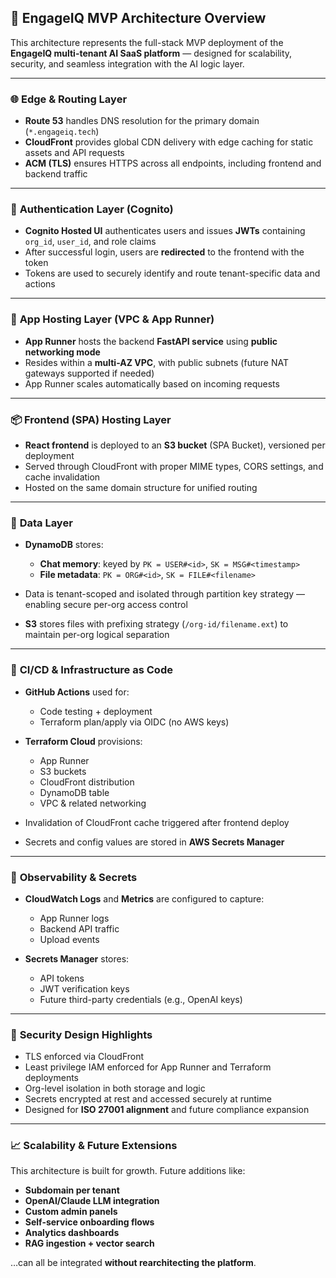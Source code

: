 ## 🧠 **EngageIQ MVP Architecture Overview**

This architecture represents the full-stack MVP deployment of the **EngageIQ multi-tenant AI SaaS platform** — designed for scalability, security, and seamless integration with the AI logic layer.

---

### 🌐 **Edge & Routing Layer**

* **Route 53** handles DNS resolution for the primary domain (`*.engageiq.tech`)
* **CloudFront** provides global CDN delivery with edge caching for static assets and API requests
* **ACM (TLS)** ensures HTTPS across all endpoints, including frontend and backend traffic

---

### 🔐 **Authentication Layer (Cognito)**

* **Cognito Hosted UI** authenticates users and issues **JWTs** containing `org_id`, `user_id`, and role claims
* After successful login, users are **redirected** to the frontend with the token
* Tokens are used to securely identify and route tenant-specific data and actions

---

### 🧱 **App Hosting Layer (VPC & App Runner)**

* **App Runner** hosts the backend **FastAPI service** using **public networking mode**
* Resides within a **multi-AZ VPC**, with public subnets (future NAT gateways supported if needed)
* App Runner scales automatically based on incoming requests

---

### 📦 **Frontend (SPA) Hosting Layer**

* **React frontend** is deployed to an **S3 bucket** (SPA Bucket), versioned per deployment
* Served through CloudFront with proper MIME types, CORS settings, and cache invalidation
* Hosted on the same domain structure for unified routing

---

### 🧬 **Data Layer**

* **DynamoDB** stores:

  * **Chat memory**: keyed by `PK = USER#<id>`, `SK = MSG#<timestamp>`
  * **File metadata**: `PK = ORG#<id>`, `SK = FILE#<filename>`
* Data is tenant-scoped and isolated through partition key strategy — enabling secure per-org access control
* **S3** stores files with prefixing strategy (`/org-id/filename.ext`) to maintain per-org logical separation

---

### 🔁 **CI/CD & Infrastructure as Code**

* **GitHub Actions** used for:

  * Code testing + deployment
  * Terraform plan/apply via OIDC (no AWS keys)

* **Terraform Cloud** provisions:

  * App Runner
  * S3 buckets
  * CloudFront distribution
  * DynamoDB table
  * VPC & related networking

* Invalidation of CloudFront cache triggered after frontend deploy

* Secrets and config values are stored in **AWS Secrets Manager**

---

### 🧪 **Observability & Secrets**

* **CloudWatch Logs** and **Metrics** are configured to capture:

  * App Runner logs
  * Backend API traffic
  * Upload events
* **Secrets Manager** stores:

  * API tokens
  * JWT verification keys
  * Future third-party credentials (e.g., OpenAI keys)

---

### 🔐 **Security Design Highlights**

* TLS enforced via CloudFront
* Least privilege IAM enforced for App Runner and Terraform deployments
* Org-level isolation in both storage and logic
* Secrets encrypted at rest and accessed securely at runtime
* Designed for **ISO 27001 alignment** and future compliance expansion

---

### 📈 **Scalability & Future Extensions**

This architecture is built for growth. Future additions like:

* **Subdomain per tenant**
* **OpenAI/Claude LLM integration**
* **Custom admin panels**
* **Self-service onboarding flows**
* **Analytics dashboards**
* **RAG ingestion + vector search**

…can all be integrated **without rearchitecting the platform**.